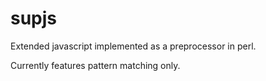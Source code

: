 supjs
=====

Extended javascript implemented as a preprocessor in perl.

Currently features pattern matching only.
